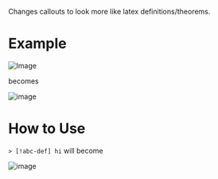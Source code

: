 Changes callouts to look more like latex definitions/theorems.

# Example
![Image](https://github.com/user-attachments/assets/abeaa161-3c87-4c9b-8ef9-45104b8a913c)

becomes

![image](https://github.com/user-attachments/assets/05453de9-7c7b-43b6-a5e2-6c43a69746d9)

# How to Use
`> [!abc-def] hi` will become

![image](https://github.com/user-attachments/assets/78ca261e-451e-4193-9ed3-8fdad1d8e0a6)
